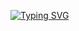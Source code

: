 [![Typing SVG](https://readme-typing-svg.herokuapp.com?color=7AF7E8&lines=WELCOME+ECLIPSE+FB+HACKING+TOOLS)](https://git.io/typing-svg)
